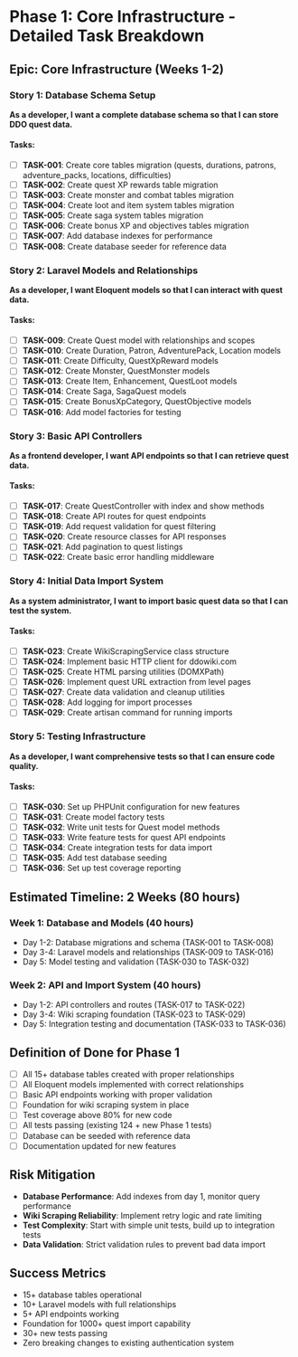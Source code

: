 # Phase 1: Core Infrastructure - Detailed Task Breakdown

## Epic: Core Infrastructure (Weeks 1-2)

### Story 1: Database Schema Setup
**As a developer, I want a complete database schema so that I can store DDO quest data.**

#### Tasks:
- [ ] **TASK-001**: Create core tables migration (quests, durations, patrons, adventure_packs, locations, difficulties)
- [ ] **TASK-002**: Create quest XP rewards table migration
- [ ] **TASK-003**: Create monster and combat tables migration  
- [ ] **TASK-004**: Create loot and item system tables migration
- [ ] **TASK-005**: Create saga system tables migration
- [ ] **TASK-006**: Create bonus XP and objectives tables migration
- [ ] **TASK-007**: Add database indexes for performance
- [ ] **TASK-008**: Create database seeder for reference data

### Story 2: Laravel Models and Relationships
**As a developer, I want Eloquent models so that I can interact with quest data.**

#### Tasks:
- [ ] **TASK-009**: Create Quest model with relationships and scopes
- [ ] **TASK-010**: Create Duration, Patron, AdventurePack, Location models
- [ ] **TASK-011**: Create Difficulty, QuestXpReward models
- [ ] **TASK-012**: Create Monster, QuestMonster models
- [ ] **TASK-013**: Create Item, Enhancement, QuestLoot models
- [ ] **TASK-014**: Create Saga, SagaQuest models
- [ ] **TASK-015**: Create BonusXpCategory, QuestObjective models
- [ ] **TASK-016**: Add model factories for testing

### Story 3: Basic API Controllers
**As a frontend developer, I want API endpoints so that I can retrieve quest data.**

#### Tasks:
- [ ] **TASK-017**: Create QuestController with index and show methods
- [ ] **TASK-018**: Create API routes for quest endpoints
- [ ] **TASK-019**: Add request validation for quest filtering
- [ ] **TASK-020**: Create resource classes for API responses
- [ ] **TASK-021**: Add pagination to quest listings
- [ ] **TASK-022**: Create basic error handling middleware

### Story 4: Initial Data Import System
**As a system administrator, I want to import basic quest data so that I can test the system.**

#### Tasks:
- [ ] **TASK-023**: Create WikiScrapingService class structure
- [ ] **TASK-024**: Implement basic HTTP client for ddowiki.com
- [ ] **TASK-025**: Create HTML parsing utilities (DOMXPath)
- [ ] **TASK-026**: Implement quest URL extraction from level pages
- [ ] **TASK-027**: Create data validation and cleanup utilities
- [ ] **TASK-028**: Add logging for import processes
- [ ] **TASK-029**: Create artisan command for running imports

### Story 5: Testing Infrastructure  
**As a developer, I want comprehensive tests so that I can ensure code quality.**

#### Tasks:
- [ ] **TASK-030**: Set up PHPUnit configuration for new features
- [ ] **TASK-031**: Create model factory tests
- [ ] **TASK-032**: Write unit tests for Quest model methods
- [ ] **TASK-033**: Write feature tests for quest API endpoints
- [ ] **TASK-034**: Create integration tests for data import
- [ ] **TASK-035**: Add test database seeding
- [ ] **TASK-036**: Set up test coverage reporting

## Estimated Timeline: 2 Weeks (80 hours)

### Week 1: Database and Models (40 hours)
- Day 1-2: Database migrations and schema (TASK-001 to TASK-008)
- Day 3-4: Laravel models and relationships (TASK-009 to TASK-016)  
- Day 5: Model testing and validation (TASK-030 to TASK-032)

### Week 2: API and Import System (40 hours)
- Day 1-2: API controllers and routes (TASK-017 to TASK-022)
- Day 3-4: Wiki scraping foundation (TASK-023 to TASK-029)
- Day 5: Integration testing and documentation (TASK-033 to TASK-036)

## Definition of Done for Phase 1
- [ ] All 15+ database tables created with proper relationships
- [ ] All Eloquent models implemented with correct relationships
- [ ] Basic API endpoints working with proper validation
- [ ] Foundation for wiki scraping system in place
- [ ] Test coverage above 80% for new code
- [ ] All tests passing (existing 124 + new Phase 1 tests)
- [ ] Database can be seeded with reference data
- [ ] Documentation updated for new features

## Risk Mitigation
- **Database Performance**: Add indexes from day 1, monitor query performance
- **Wiki Scraping Reliability**: Implement retry logic and rate limiting
- **Test Complexity**: Start with simple unit tests, build up to integration tests
- **Data Validation**: Strict validation rules to prevent bad data import

## Success Metrics
- 15+ database tables operational
- 10+ Laravel models with full relationships  
- 5+ API endpoints working
- Foundation for 1000+ quest import capability
- 30+ new tests passing
- Zero breaking changes to existing authentication system
